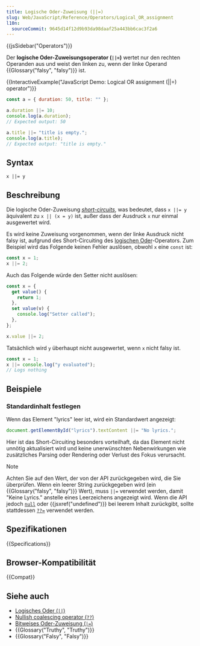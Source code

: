 ```yaml
---
title: Logische Oder-Zuweisung (||=)
slug: Web/JavaScript/Reference/Operators/Logical_OR_assignment
l10n:
  sourceCommit: 9645d14f12d9b93da98daaf25a443bb6cac3f2a6
---
```


{{jsSidebar("Operators")}}

Der **logische Oder-Zuweisungsoperator (`||=`)** wertet nur den rechten Operanden aus und weist den linken zu, wenn der linke Operand {{Glossary("falsy", "falsy")}} ist.

{{InteractiveExample("JavaScript Demo: Logical OR assignment (||=) operator")}}

```js interactive-example
const a = { duration: 50, title: "" };

a.duration ||= 10;
console.log(a.duration);
// Expected output: 50

a.title ||= "title is empty.";
console.log(a.title);
// Expected output: "title is empty."
```

## Syntax

```js-nolint
x ||= y
```

## Beschreibung

Die logische Oder-Zuweisung [_short-circuits_](/de/docs/Web/JavaScript/Reference/Operators/Operator_precedence#short-circuiting), was bedeutet, dass `x ||= y` äquivalent zu `x || (x = y)` ist, außer dass der Ausdruck `x` nur einmal ausgewertet wird.

Es wird keine Zuweisung vorgenommen, wenn der linke Ausdruck nicht falsy ist, aufgrund des Short-Circuiting des [logischen Oder](/de/docs/Web/JavaScript/Reference/Operators/Logical_OR)-Operators. Zum Beispiel wird das Folgende keinen Fehler auslösen, obwohl `x` eine `const` ist:

```js
const x = 1;
x ||= 2;
```

Auch das Folgende würde den Setter nicht auslösen:

```js
const x = {
  get value() {
    return 1;
  },
  set value(v) {
    console.log("Setter called");
  },
};

x.value ||= 2;
```

Tatsächlich wird `y` überhaupt nicht ausgewertet, wenn `x` nicht falsy ist.

```js
const x = 1;
x ||= console.log("y evaluated");
// Logs nothing
```

## Beispiele

### Standardinhalt festlegen

Wenn das Element "lyrics" leer ist, wird ein Standardwert angezeigt:

```js
document.getElementById("lyrics").textContent ||= "No lyrics.";
```

Hier ist das Short-Circuiting besonders vorteilhaft, da das Element nicht unnötig aktualisiert wird und keine unerwünschten Nebenwirkungen wie zusätzliches Parsing oder Rendering oder Verlust des Fokus verursacht.

> [!NOTE]
> Achten Sie auf den Wert, der von der API zurückgegeben wird, die Sie überprüfen. Wenn ein leerer String zurückgegeben wird (ein {{Glossary("falsy", "falsy")}} Wert), muss `||=` verwendet werden, damit "Keine Lyrics." anstelle eines Leerzeichens angezeigt wird. Wenn die API jedoch [`null`](/de/docs/Web/JavaScript/Reference/Operators/null) oder {{jsxref("undefined")}} bei leerem Inhalt zurückgibt, sollte stattdessen [`??=`](/de/docs/Web/JavaScript/Reference/Operators/Nullish_coalescing_assignment) verwendet werden.

## Spezifikationen

{{Specifications}}

## Browser-Kompatibilität

{{Compat}}

## Siehe auch

- [Logisches Oder (`||`)](/de/docs/Web/JavaScript/Reference/Operators/Logical_OR)
- [Nullish coalescing operator (`??`)](/de/docs/Web/JavaScript/Reference/Operators/Nullish_coalescing)
- [Bitweises Oder-Zuweisung (`|=`)](/de/docs/Web/JavaScript/Reference/Operators/Bitwise_OR_assignment)
- {{Glossary("Truthy", "Truthy")}}
- {{Glossary("Falsy", "Falsy")}}
